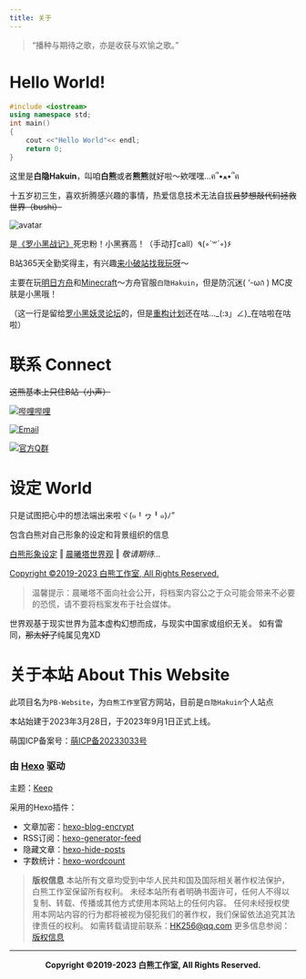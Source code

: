 ```yaml
---
title: 关于
---
```


>“播种与期待之歌，亦是收获与欢愉之歌。”

# Hello World!

``` C++
#include <iostream>
using namespace std;
int main()
{
    cout <<"Hello World"<< endl;
    return 0;
}
```

这里是**白隐Hakuin**，叫咱**白熊**或者**熊熊**就好啦～欸嘿嘿…ฅ՞•ﻌ•՞ฅ

十五岁初三生，喜欢折腾感兴趣的事情，热爱信息技术无法自拔~~且梦想敲代码拯救世界（bushi）~~

<img src="/images/avatar.jpg" alt="avatar" />

是[《罗小黑战记》](https://www.bilibili.com/bangumi/play/ss1733)死忠粉！小黑赛高！（手动打call）٩(◦`꒳´◦)۶

B站365天全勤奖得主，有兴趣[来小破站找我玩呀](https://space.bilibili.com/478104735)～

主要在玩[明日方舟](https://ak.hypergryph.com)和[Minecraft](https://zh-cn.namemc.com/profile/Hakuin123.1)～方舟官服`白隐Hakuin`，但是防沉迷( ‘-ωก̀ ) MC皮肤是小黑哦！

（这一行是留给[罗小黑妖灵论坛](https://www.heibbs.net)的，但是[重构计划](https://m.weibo.cn/detail/4866496969312834)还在咕…_(:з」∠)_在咕啦在咕啦）

# 联系 Connect

~~这熊基本上只住B站（小声）~~

[![哔哩哔哩](https://img.shields.io/badge/bilibili-白隐Hakuin-00a1d6?style=for-the-badge&logo=bilibili)](https://space.bilibili.com/478104735)

[![Email](https://img.shields.io/badge/Email-HK256@qq.com-FF9F03?style=for-the-badge&logo=Gmail)](mailto:白隐Hakuin<HK256@qq.com>)

[![官方Q群](https://img.shields.io/badge/官方①群-594945037-14B6F6?style=for-the-badge&logo=TencentQQ)](https://jq.qq.com/?_wv=1027&k=2WQHZYfq)

# 设定 World

只是试图把心中的想法端出来啦ヾ(๑╹ヮ╹๑)ﾉ”

包含白熊对自己形象的设定和背景组织的信息

[白熊形象设定](/oc) ‖ [晨曦塔世界观](/world) ‖ *敬请期待…*

[Copyright ©2019-2023 白熊工作室, All Rights Reserved.](/copyright)

> 温馨提示：晨曦塔不面向社会公开，将档案内容公之于众可能会带来不必要的恐慌，请不要将档案发布于社会媒体。

世界观基于现实世界为蓝本虚构幻想而成，与现实中国家或组织无关。
如有雷同，~~那太好了~~纯属见鬼XD

# 关于本站 About This Website

此项目名为`PB-Website`，为`白熊工作室`官方网站，目前是`白隐Hakuin`个人站点

本站始建于2023年3月28日，于2023年9月1日正式上线。

萌国ICP备案号：[萌ICP备20233033号](https://icp.gov.moe/?keyword=20233033)

### 由 [Hexo](https://hexo.io) 驱动

主题：[Keep](https://github.com/XPoet/hexo-theme-keep)

采用的Hexo插件：
- 文章加密：[hexo-blog-encrypt](https://github.com/D0n9X1n/hexo-blog-encrypt)
- RSS订阅：[hexo-generator-feed](https://github.com/hexojs/hexo-generator-feed)
- 隐藏文章：[hexo-hide-posts](https://github.com/prinsss/hexo-hide-posts)
- 字数统计：[hexo-wordcount](https://github.com/willin/hexo-wordcount)


> **版权信息**
> 本站所有文章均受到中华人民共和国及国际相关著作权法保护，白熊工作室保留所有权利。
> 未经本站所有者明确书面许可，任何人不得以复制、转载、传播或其他方式使用本网站上的任何内容。
> 任何未经授权使用本网站内容的行为都将被视为侵犯我们的著作权，我们保留依法追究其法律责任的权利。
> 如需转载请提前联系：HK256@qq.com
> 更多信息参阅：[版权信息](/copyright)

---

<p align="center"><b>Copyright ©2019-2023 白熊工作室, All Rights Reserved.</b></p>
